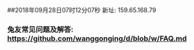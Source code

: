 ##2018年09月28日07时12分07秒 新址: 159.65.168.79
### 兔友常见问题及解答: https://github.com/wanggonging/d/blob/w/FAQ.md
